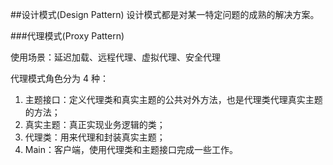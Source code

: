 ##设计模式(Design Pattern)
设计模式都是对某一特定问题的成熟的解决方案。

###代理模式(Proxy Pattern)

使用场景：延迟加载、远程代理、虚拟代理、安全代理

代理模式角色分为 4 种：
1. 主题接口：定义代理类和真实主题的公共对外方法，也是代理类代理真实主题的方法；
2. 真实主题：真正实现业务逻辑的类；
3. 代理类：用来代理和封装真实主题；
4. Main：客户端，使用代理类和主题接口完成一些工作。